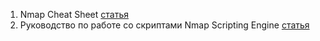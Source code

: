 1. Nmap Cheat Sheet [статья](https://hackertarget.com/nmap-cheatsheet-a-quick-reference-guide)
2. Руководство по работе со скриптами Nmap Scripting Engine [статья](https://networkguru.ru/nmap-scripting-engine-rukovodstvo/)
